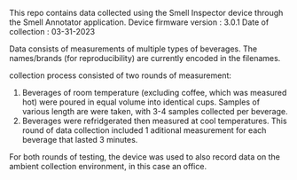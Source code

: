 This repo contains data collected using the Smell Inspector device through the Smell Annotator application.
Device firmware version : 3.0.1
Date of collection : 03-31-2023

Data consists of measurements of multiple types of beverages. The names/brands (for reproducibility) are currently encoded in the filenames.

collection process consisted of two rounds of measurement: 
1. Beverages of room temperature (excluding coffee, which was measured hot) were poured in equal volume into identical cups. Samples of various length are were taken, with 3-4 samples collected per beverage. 
2. Beverages were refridgerated then measured at cool temperatures. This round of data collection included 1 aditional measurement for each beverage that lasted 3 minutes.

For both rounds of testing, the device was used to also record data on the ambient collection environment, in this case an office.
